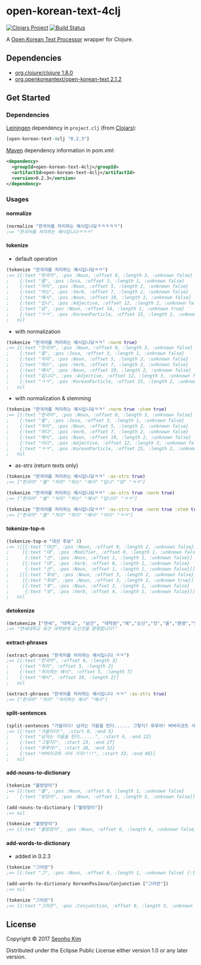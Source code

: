 # open-korean-text-4clj 
[![Clojars Project](https://img.shields.io/clojars/v/open-korean-text-4clj.svg)](https://clojars.org/open-korean-text-4clj)
[![Build Status](https://travis-ci.org/open-korean-text/open-korean-text-4clj.svg?branch=master)](https://travis-ci.org/open-korean-text/open-korean-text-4clj)

A [Open Korean Text Processor](https://github.com/open-korean-text/open-korean-text) wrapper for Clojure. 


## Dependencies

* [org.clojure/clojure 1.8.0](https://github.com/clojure/clojure/releases/tag/clojure-1.8.0)
* [org.openkoreantext/open-korean-text 2.1.2](https://github.com/open-korean-text/open-korean-text/releases/tag/open-korean-text-2.1.0)


## Get Started

### Dependencies

[Leiningen](https://leiningen.org) dependency in `project.clj` (from [Clojars](https://clojars.org/open-korean-text-4clj)): 

```clojure
[open-korean-text-4clj "0.2.3"]
```

[Maven](http://maven.apache.org/) dependency information in pom.xml:
```xml
<dependency>
  <groupId>open-korean-text-4clj</groupId>
  <artifactId>open-korean-text-4clj</artifactId>
  <version>0.2.3</version>
</dependency>
```

### Usages

#### normalize

```clojure
(normalize "한국어를 처리하는 예시입니닼ㅋㅋㅋㅋㅋ")
;=> "한국어를 처리하는 예시입니다ㅋㅋㅋ"
```

#### tokenize

* default operation
```clojure
(tokenize "한국어를 처리하는 예시입니닼ㅋㅋ")
;=> [{:text "한국어", :pos :Noun, :offset 0, :length 3, :unknown false}
;    {:text "를", :pos :Josa, :offset 3, :length 1, :unknown false}
;    {:text "처리", :pos :Noun, :offset 5, :length 2, :unknown false}
;    {:text "하는", :pos :Verb, :offset 7, :length 2, :unknown false}
;    {:text "예시", :pos :Noun, :offset 10, :length 2, :unknown false}
;    {:text "입니", :pos :Adjective, :offset 12, :length 2, :unknown false}
;    {:text "닼", :pos :Noun, :offset 14, :length 1, :unknown true}
;    {:text "ㅋㅋ", :pos :KoreanParticle, :offset 15, :length 2, :unknown false}]
;   nil
```

* with normalization
```clojure
(tokenize "한국어를 처리하는 예시입니닼ㅋㅋ" :norm true)
;=> [{:text "한국어", :pos :Noun, :offset 0, :length 3, :unknown false}
;    {:text "를", :pos :Josa, :offset 3, :length 1, :unknown false}
;    {:text "처리", :pos :Noun, :offset 5, :length 2, :unknown false}
;    {:text "하는", :pos :Verb, :offset 7, :length 2, :unknown false}
;    {:text "예시", :pos :Noun, :offset 10, :length 2, :unknown false}
;    {:text "입니다", :pos :Adjective, :offset 12, :length 3, :unknown false}
;    {:text "ㅋㅋ", :pos :KoreanParticle, :offset 15, :length 2, :unknown false}]
;   nil
```

* with normalization & stemming
```clojure
(tokenize "한국어를 처리하는 예시입니닼ㅋㅋ" :norm true :stem true)
;=> [{:text "한국어", :pos :Noun, :offset 0, :length 3, :unknown false}
;    {:text "를", :pos :Josa, :offset 3, :length 1, :unknown false}
;    {:text "처리", :pos :Noun, :offset 5, :length 2, :unknown false}
;    {:text "하다", :pos :Verb, :offset 7, :length 2, :unknown false}
;    {:text "예시", :pos :Noun, :offset 10, :length 2, :unknown false}
;    {:text "이다", :pos :Adjective, :offset 12, :length 3, :unknown false}
;    {:text "ㅋㅋ", :pos :KoreanParticle, :offset 15, :length 2, :unknown false}]
;   nil
```

* as-strs (return texts only)
```clojure
(tokenize "한국어를 처리하는 예시입니닼ㅋㅋ" :as-strs true)
;=> ["한국어" "를" "처리" "하는" "예시" "입니" "닼" "ㅋㅋ"]

(tokenize "한국어를 처리하는 예시입니닼ㅋㅋ" :as-strs true :norm true)
;=> ["한국어" "를" "처리" "하는" "예시" "입니다" "ㅋㅋ"]

(tokenize "한국어를 처리하는 예시입니닼ㅋㅋ" :as-strs true :norm true :stem true)
;=> ["한국어" "를" "처리" "하다" "예시" "이다" "ㅋㅋ"]
```

#### tokenize-top-n
```clojure
(tokenize-top-n "대선 후보" 3)
;=> ([[{:text "대선", :pos :Noun, :offset 0, :length 2, :unknown false}]
;     [{:text "대", :pos :Modifier, :offset 0, :length 1, :unknown false}
;      {:text "선", :pos :Noun, :offset 1, :length 1, :unknown false}]
;     [{:text "대", :pos :Verb, :offset 0, :length 1, :unknown false}
;      {:text "선", :pos :Noun, :offset 1, :length 1, :unknown false}]]
;    [[{:text "후보", :pos :Noun, :offset 3, :length 2, :unknown false}]
;     [{:text "후보", :pos :Noun, :offset 3, :length 2, :unknown true}]
;     [{:text "후", :pos :Noun, :offset 3, :length 1, :unknown false}
;      {:text "보", :pos :Verb, :offset 4, :length 1, :unknown false}]])
;   nil
```

#### detokenize
```clojure
(detokenize ["연세", "대학교", "보건", "대학원","에","오신","것","을","환영","합니다", "!"])
;=> "연세대학교 보건 대학원에 오신것을 환영합니다!"
```

#### extract-phrases
```clojure
(extract-phrases "한국어를 처리하는 예시입니다 ㅋㅋ")
;=> [{:text "한국어", :offset 0, :length 3}
;    {:text "처리", :offset 5, :length 2}
;    {:text "처리하는 예시", :offset 5, :length 7}
;    {:text "예시", :offset 10, :length 2}]
;   nil

(extract-phrases "한국어를 처리하는 예시입니다 ㅋㅋ" :as-strs true)
;=> ["한국어" "처리" "처리하는 예시" "예시"]
```

#### split-sentences
```clojure
(split-sentences "가을이다! 남자는 가을을 탄다...... 그렇지? 루루야! 버버리코트 사러 가자!!!!")
;=> [{:text "가을이다!", :start 0, :end 5}
;    {:text "남자는 가을을 탄다......", :start 6, :end 22}
;    {:text "그렇지?", :start 23, :end 27}
;    {:text "루루야!", :start 28, :end 32}
;    {:text "버버리코트 사러 가자!!!!", :start 33, :end 48}]
;   nil
```

#### add-nouns-to-dictionary
```clojure
(tokenize "불방망이")
;=> [{:text "불", :pos :Noun, :offset 0, :length 1, :unknown false} 
;    {:text "방망이", :pos :Noun, :offset 1, :length 3, :unknown false}]

(add-nouns-to-dictionary ["불방망이"])
;=> nil

(tokenize "불방망이")
;=> [{:text "불방망이", :pos :Noun, :offset 0, :length 4, :unknown false}]
```

#### add-words-to-dictionary 
* added in 0.2.3
```clojure
(tokenize "그라믄")
;=> [{:text "그", :pos :Noun, :offset 0, :length 1, :unknown false} {:text "라", :pos :Josa, :offset 1, :length 1, :unknown false} {:text "믄", :pos :Modifier, :offset 2, :length 1, :unknown false}]

(add-words-to-dictionary KoreanPosJava/Conjunction ["그라믄"])
;=> nil

(tokenize "그라믄")
;=> [{:text "그라믄", :pos :Conjunction, :offset 0, :length 3, :unknown false}]
```

## License

Copyright © 2017 [Seonho Kim](http://seonho.kim)

Distributed under the Eclipse Public License either version 1.0 or any later version.
